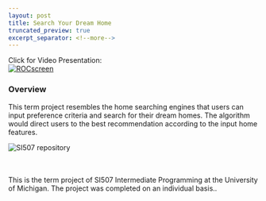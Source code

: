 ```yaml
---
layout: post
title: Search Your Dream Home
truncated_preview: true
excerpt_separator: <!--more-->
---
```

Click for Video Presentation: <br>
[<img src="{{site.baseurl | prepend: site.url}}/portfolio/image/SI507/HomeSearch.png" alt="ROCscreen"/>](https://www.youtube.com/watch?v=lZlUImLmxRw)

### Overview <br>

This term project resembles the home searching engines that users can input preference criteria
and search for their dream homes. The algorithm would direct users to the best recommendation according
to the input home features. <br><!--more-->

![SI507 repository](https://github.com/elizabeth3714/SI507) <br>

<br>
<br>

<div class="message">
  This is the term project of SI507 Intermediate Programming at the University of Michigan. The project
  was completed on an individual basis.. <br>
</div>
